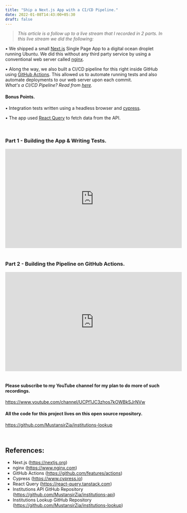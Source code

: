 ```yaml
---
title: "Ship a Next.js App with a CI/CD Pipeline."
date: 2022-01-08T14:43:00+05:30
draft: false
---
```


> *This article is a follow up to a live stream that I recorded in 2 parts. In this live stream we did the following:*

• We shipped a small [Next.js](https://nextjs.org) Single Page App to a digital ocean droplet running Ubuntu. We did this without any third party service by using a conventional web server called [nginx](https://www.nginx.com).

• Along the way, we also built a CI/CD pipeline for this right inside GitHub using [GitHub Actions](https://github.com/features/actions). This allowed us to automate running tests and also automate deployments to our web server upon each commit. <br /> *What's a CI/CD Pipeline? Read from [here](https://semaphoreci.com/blog/cicd-pipeline).*

#### Bonus Points.  
• Integration tests written using a headless browser and [cypress](https://www.cypress.io).

• The app used [React Query](https://react-query.tanstack.com) to fetch data from the API.

<br />

### Part 1 - Building the App & Writing Tests.
<iframe width="560" height="315" src="https://www.youtube.com/embed/hJ94ozgji7o" title="Part 1" frameborder="0" allow="accelerometer; autoplay; clipboard-write; encrypted-media; gyroscope; picture-in-picture" allowfullscreen></iframe>

<br />
<br />

### Part 2 - Building the Pipeline on GitHub Actions.
<iframe width="560" height="315" src="https://www.youtube.com/embed/iehGn1HpBy0" title="Part 2" frameborder="0" allow="accelerometer; autoplay; clipboard-write; encrypted-media; gyroscope; picture-in-picture" allowfullscreen></iframe>

<br />
<br />

#### Please subscribe to my YouTube channel for my plan to do more of such recordings.
https://www.youtube.com/channel/UCPf1JC3zhos7kOWBkSJrNVw

#### All the code for this project lives on this open source repository.
https://github.com/MustansirZia/institutions-lookup

<br />

## References:
* Next.js (https://nextjs.org)
* nginx (https://www.nginx.com)
* GitHub Actions (https://github.com/features/actions)
* Cypress (https://www.cypress.io)
* React Query (https://react-query.tanstack.com)
* Institutions API GitHub Repository (https://github.com/MustansirZia/institutions-api)
* Institutions Lookup GitHub Repository (https://github.com/MustansirZia/institutions-lookup)